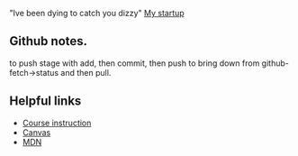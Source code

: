 "Ive been dying to catch you dizzy"
[My startup](https://github.com/Ty-Oustrich/startup)

## Github notes.
to push stage with add, then commit, then push
to bring down from github- fetch->status and then pull.



## Helpful links
- [Course instruction](https://github.com/webprogramming260)
- [Canvas](https://byu.instructure.com)
- [MDN](https://developer.mozilla.org)